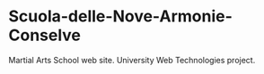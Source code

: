 # Scuola-delle-Nove-Armonie-Conselve
Martial Arts School web site.
University Web Technologies project.


